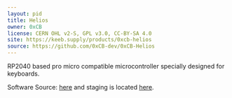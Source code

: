 ```yaml
---
layout: pid
title: Helios
owner: 0xCB
license: CERN OHL v2-S, GPL v3.0, CC-BY-SA 4.0
site: https://keeb.supply/products/0xcb-helios
source: https://github.com/0xCB-dev/0xCB-Helios
---
```


RP2040 based pro micro compatible microcontroller specially designed for keyboards.

Software Source: [here](https://github.com/qmk/qmk_firmware/tree/master/keyboards/0xcb) and staging is located [here](https://github.com/0xCB-dev/keeb-firmware-source).
